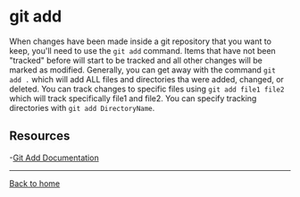 # git add
When changes have been made inside a git repository that you want to keep, you'll need to use the `git add` command. 
Items that have not been "tracked" before will start to be tracked and all other changes will be marked as modified.
Generally, you can get away with the command `git add .` which will add ALL files and directories tha were added, changed, or deleted.
You can track changes to specific files using `git add file1 file2` which will track specifically file1 and file2. 
You can specify tracking directories with `git add DirectoryName`.

## Resources
-[Git Add Documentation](https://git-scm.com/docs/git-Add)

---
 [Back to home](../README.md)
